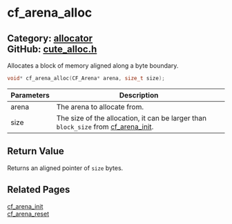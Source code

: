 # cf_arena_alloc

Category: [allocator](https://github.com/RandyGaul/cute_framework/blob/master/docs/api_reference?id=allocator)  
GitHub: [cute_alloc.h](https://github.com/RandyGaul/cute_framework/blob/master/include/cute_alloc.h)  
---

Allocates a block of memory aligned along a byte boundary.

```cpp
void* cf_arena_alloc(CF_Arena* arena, size_t size);
```

Parameters | Description
--- | ---
arena | The arena to allocate from.
size | The size of the allocation, it can be larger than `block_size` from [cf_arena_init](https://github.com/RandyGaul/cute_framework/blob/master/docs/allocator/cf_arena_init.md).

## Return Value

Returns an aligned pointer of `size` bytes.

## Related Pages

[cf_arena_init](https://github.com/RandyGaul/cute_framework/blob/master/docs/allocator/cf_arena_init.md)  
[cf_arena_reset](https://github.com/RandyGaul/cute_framework/blob/master/docs/allocator/cf_arena_reset.md)  
